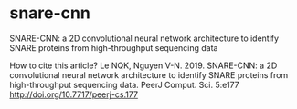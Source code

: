 # snare-cnn

SNARE-CNN: a 2D convolutional neural network architecture to identify SNARE proteins from high-throughput sequencing data

How to cite this article?
Le NQK, Nguyen V-N. 2019. SNARE-CNN: a 2D convolutional neural network architecture to identify SNARE
proteins from high-throughput sequencing data. PeerJ Comput. Sci. 5:e177 http://doi.org/10.7717/peerj-cs.177
